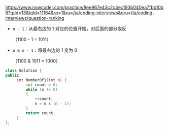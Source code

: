 https://www.nowcoder.com/practice/8ee967e43c2c4ec193b040ea7fbb10b8?tpId=13&tqId=11164&rp=1&ru=/ta/coding-interviews&qru=/ta/coding-interviews/question-ranking

- `n - 1`：从最右边的 1 对应的位置开始，对后面的部分取反

    （1100 - 1 = 1011）

- `n & n - 1`：将最右边的 1 变为 0

    （1100 & 1011 = 1000）

```cpp
class Solution {
public:
     int NumberOf1(int n) {
         int count = 0;
         while (n != 0)
         {
             ++count;
             n = n & (n - 1);
         }
         return count;
     }
};
```
